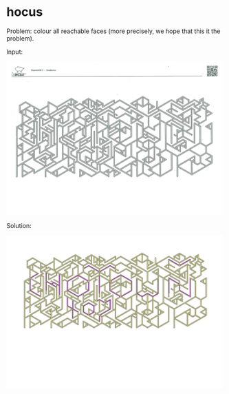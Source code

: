 # hocus

Problem: colour all reachable faces (more precisely, we hope that this it the problem).

Input:

![Input image](data/original.jpg)

Solution:

![Solution](data/result.png)
